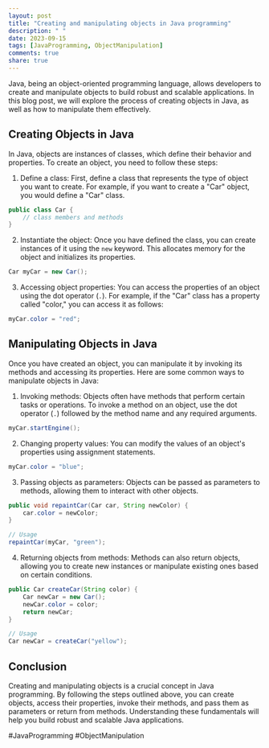 ```yaml
---
layout: post
title: "Creating and manipulating objects in Java programming"
description: " "
date: 2023-09-15
tags: [JavaProgramming, ObjectManipulation]
comments: true
share: true
---
```


Java, being an object-oriented programming language, allows developers to create and manipulate objects to build robust and scalable applications. In this blog post, we will explore the process of creating objects in Java, as well as how to manipulate them effectively.

## Creating Objects in Java
In Java, objects are instances of classes, which define their behavior and properties. To create an object, you need to follow these steps:

1. Define a class: First, define a class that represents the type of object you want to create. For example, if you want to create a "Car" object, you would define a "Car" class.

```java
public class Car {
    // class members and methods
}
```

2. Instantiate the object: Once you have defined the class, you can create instances of it using the `new` keyword. This allocates memory for the object and initializes its properties.

```java
Car myCar = new Car();
```

3. Accessing object properties: You can access the properties of an object using the dot operator (`.`). For example, if the "Car" class has a property called "color," you can access it as follows:

```java
myCar.color = "red";
```

## Manipulating Objects in Java
Once you have created an object, you can manipulate it by invoking its methods and accessing its properties. Here are some common ways to manipulate objects in Java:

1. Invoking methods: Objects often have methods that perform certain tasks or operations. To invoke a method on an object, use the dot operator (`.`) followed by the method name and any required arguments.

```java
myCar.startEngine();
```

2. Changing property values: You can modify the values of an object's properties using assignment statements.

```java
myCar.color = "blue";
```

3. Passing objects as parameters: Objects can be passed as parameters to methods, allowing them to interact with other objects.

```java
public void repaintCar(Car car, String newColor) {
    car.color = newColor;
}

// Usage
repaintCar(myCar, "green");
```

4. Returning objects from methods: Methods can also return objects, allowing you to create new instances or manipulate existing ones based on certain conditions.

```java
public Car createCar(String color) {
    Car newCar = new Car();
    newCar.color = color;
    return newCar;
}

// Usage
Car newCar = createCar("yellow");
```

## Conclusion
Creating and manipulating objects is a crucial concept in Java programming. By following the steps outlined above, you can create objects, access their properties, invoke their methods, and pass them as parameters or return from methods. Understanding these fundamentals will help you build robust and scalable Java applications.

#JavaProgramming #ObjectManipulation